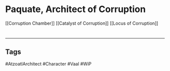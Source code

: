 # Paquate, Architect of Corruption
[[Corruption Chamber]]
[[Catalyst of Corruption]]
[[Locus of Corruption]]

#
---
## Tags
#AtzoatlArchitect
#Character
#Vaal
#WiP 